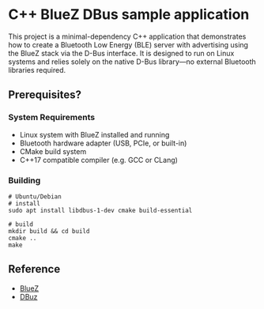 # C++ BlueZ DBus sample application

This project is a minimal-dependency C++ application that demonstrates how to 
create a Bluetooth Low Energy (BLE) server with advertising using the BlueZ stack 
via the D-Bus interface. 
It is designed to run on Linux systems and relies solely on the native D-Bus 
library—no external Bluetooth libraries required.

## Prerequisites?

### System Requirements

- Linux system with BlueZ installed and running
- Bluetooth hardware adapter (USB, PCIe, or built-in)
- CMake build system
- C++17 compatible compiler (e.g. GCC or CLang)

### Building

```shell
# Ubuntu/Debian
# install 
sudo apt install libdbus-1-dev cmake build-essential

# build
mkdir build && cd build
cmake ..
make
```

## Reference

- [BlueZ](https://github.com/bluez/bluez)
- [DBuz](https://dbus.freedesktop.org/doc/dbus-specification.html#standard-interfaces-objectmanager)